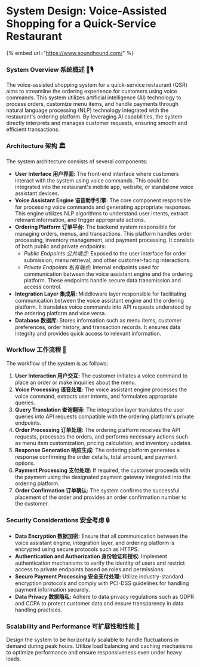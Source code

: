 # System Design: Voice-Assisted Shopping for a Quick-Service Restaurant

{% embed url="https://www.soundhound.com/" %}

### System Overview 系统概述 🛒🎙️

The voice-assisted shopping system for a quick-service restaurant (QSR) aims to streamline the ordering experience for customers using voice commands. This system utilizes artificial intelligence (AI) technology to process orders, customize menu items, and handle payments through natural language processing (NLP) technology integrated with the restaurant's ordering platform. By leveraging AI capabilities, the system directly interprets and manages customer requests, ensuring smooth and efficient transactions.

### Architecture 架构 🏛️

The system architecture consists of several components:

* **User Interface 用户界面:** The front-end interface where customers interact with the system using voice commands. This could be integrated into the restaurant's mobile app, website, or standalone voice assistant devices.
* **Voice Assistant Engine 语音助手引擎:** The core component responsible for processing voice commands and generating appropriate responses. This engine utilizes NLP algorithms to understand user intents, extract relevant information, and trigger appropriate actions.
* **Ordering Platform 订单平台:** The backend system responsible for managing orders, menus, and transactions. This platform handles order processing, inventory management, and payment processing. It consists of both public and private endpoints:
  * _Public Endpoints 公共端点:_ Exposed to the user interface for order submission, menu retrieval, and other customer-facing interactions.
  * _Private Endpoints 私有端点:_ Internal endpoints used for communication between the voice assistant engine and the ordering platform. These endpoints handle secure data transmission and access control.
* **Integration Layer 集成层:** Middleware layer responsible for facilitating communication between the voice assistant engine and the ordering platform. It translates voice commands into API requests understood by the ordering platform and vice versa.
* **Database 数据库:** Stores information such as menu items, customer preferences, order history, and transaction records. It ensures data integrity and provides quick access to relevant information.

### Workflow 工作流程 🔄

The workflow of the system is as follows:

1. **User Interaction 用户交互:** The customer initiates a voice command to place an order or make inquiries about the menu.
2. **Voice Processing 语音处理:** The voice assistant engine processes the voice command, extracts user intents, and formulates appropriate queries.
3. **Query Translation 查询翻译:** The integration layer translates the user queries into API requests compatible with the ordering platform's private endpoints.
4. **Order Processing 订单处理:** The ordering platform receives the API requests, processes the orders, and performs necessary actions such as menu item customization, pricing calculation, and inventory updates.
5. **Response Generation 响应生成:** The ordering platform generates a response confirming the order details, total amount, and payment options.
6. **Payment Processing 支付处理:** If required, the customer proceeds with the payment using the designated payment gateway integrated into the ordering platform.
7. **Order Confirmation 订单确认:** The system confirms the successful placement of the order and provides an order confirmation number to the customer.

### Security Considerations 安全考虑 🔒

* **Data Encryption 数据加密:** Ensure that all communication between the voice assistant engine, integration layer, and ordering platform is encrypted using secure protocols such as HTTPS.
* **Authentication and Authorization 身份验证和授权:** Implement authentication mechanisms to verify the identity of users and restrict access to private endpoints based on roles and permissions.
* **Secure Payment Processing 安全支付处理:** Utilize industry-standard encryption protocols and comply with PCI-DSS guidelines for handling payment information securely.
* **Data Privacy 数据隐私:** Adhere to data privacy regulations such as GDPR and CCPA to protect customer data and ensure transparency in data handling practices.

### Scalability and Performance 可扩展性和性能 🚀

Design the system to be horizontally scalable to handle fluctuations in demand during peak hours. Utilize load balancing and caching mechanisms to optimize performance and ensure responsiveness even under heavy loads.
